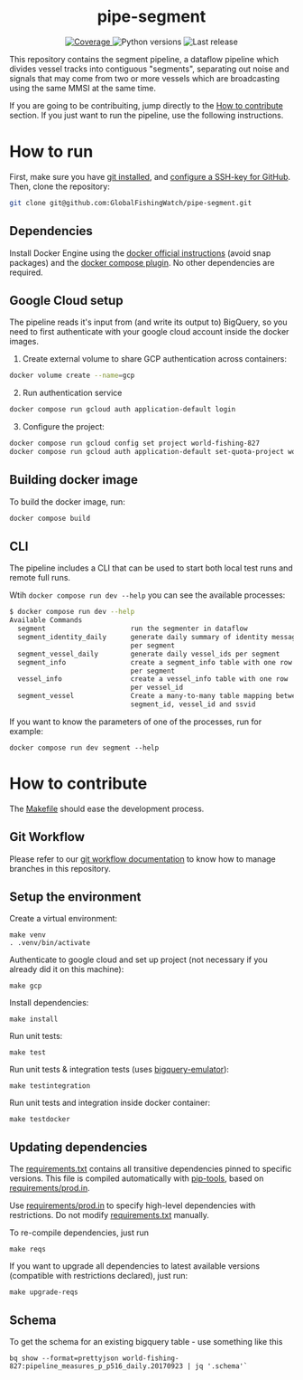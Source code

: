 <h1 align="center" style="border-bottom: none;"> pipe-segment </h1>

<p align="center">
  <a href="https://codecov.io/gh/GlobalFishingWatch/pipe-segment">
    <img alt="Coverage" src="https://codecov.io/gh/GlobalFishingWatch/pipe-segment/branch/develop/graph/badge.svg?token=OO2L9SXVG0">
  </a>
  <a>
    <img alt="Python versions" src="https://img.shields.io/badge/python-3.8%20%7C%203.9%20%7C%203.10%20%7C%203.11%20%7C%203.12-blue">
  </a>
  <a>
    <img alt="Last release" src="https://img.shields.io/github/v/release/GlobalFishingWatch/pipe-segment">
  </a>
</p>

This repository contains the segment pipeline,
a dataflow pipeline which divides vessel tracks into contiguous "segments",
separating out noise and signals that may come from two or more vessels
which are broadcasting using the same MMSI at the same time.

[bigquery-emulator]: https://github.com/goccy/bigquery-emulator
[configure a SSH-key for GitHub]: https://docs.github.com/en/authentication/connecting-to-github-with-ssh/adding-a-new-ssh-key-to-your-github-account
[docker official instructions]: https://docs.docker.com/engine/install/
[docker compose plugin]: https://docs.docker.com/compose/install/linux/
[examples]: examples/
[git installed]: https://git-scm.com/downloads
[git workflow documentation]: GIT-WORKFLOW.md
[Makefile]: Makefile
[pip-tools]: https://pip-tools.readthedocs.io/en/stable/
[requirements.txt]: requirements.txt
[requirements/prod.in]: requirements/prod.in
[Semantic Versioning]: https://semver.org


If you are going to be contribuiting, jump directly to the [How to contribute](#how-to-contribute) section.
If you just want to run the pipeline, use the following instructions.

# How to run

First, make sure you have [git installed], and [configure a SSH-key for GitHub].
Then, clone the repository:
```bash
git clone git@github.com:GlobalFishingWatch/pipe-segment.git
```

## Dependencies

Install Docker Engine using the [docker official instructions] (avoid snap packages)
and the [docker compose plugin]. No other dependencies are required.

## Google Cloud setup

The pipeline reads it's input from (and write its output to) BigQuery,
so you need to first authenticate with your google cloud account inside the docker images.

1. Create external volume to share GCP authentication across containers:
```bash
docker volume create --name=gcp
```

2. Run authentication service
```bash
docker compose run gcloud auth application-default login
```

3. Configure the project:
```bash
docker compose run gcloud config set project world-fishing-827
docker compose run gcloud auth application-default set-quota-project world-fishing-827
```

## Building docker image

To build the docker image, run:
```bash
docker compose build
```

## CLI

The pipeline includes a CLI that can be used to start both local test runs and
remote full runs.

Wtih `docker compose run dev --help` you can see the available processes:
```bash
$ docker compose run dev --help
Available Commands
  segment                     run the segmenter in dataflow
  segment_identity_daily      generate daily summary of identity messages
                              per segment
  segment_vessel_daily        generate daily vessel_ids per segment
  segment_info                create a segment_info table with one row
                              per segment
  vessel_info                 create a vessel_info table with one row
                              per vessel_id
  segment_vessel              Create a many-to-many table mapping between
                              segment_id, vessel_id and ssvid
```

If you want to know the parameters of one of the processes, run for example:
```shell
docker compose run dev segment --help
```

# How to contribute

The [Makefile] should ease the development process.

## Git Workflow

Please refer to our [git workflow documentation] to know how to manage branches in this repository.

## Setup the environment

Create a virtual environment:
```shell
make venv
. .venv/bin/activate
```

Authenticate to google cloud and set up project (not necessary if you already did it on this machine):
```shell
make gcp
```

Install dependencies:
```shell
make install
```

Run unit tests:
```shell
make test
```

Run unit tests & integration tests (uses [bigquery-emulator]):
```shell
make testintegration
```

Run unit tests and integration inside docker container:
```shell
make testdocker
```

## Updating dependencies

The [requirements.txt] contains all transitive dependencies pinned to specific versions.
This file is compiled automatically with [pip-tools], based on [requirements/prod.in].

Use [requirements/prod.in] to specify high-level dependencies with restrictions.
Do not modify [requirements.txt] manually.

To re-compile dependencies, just run
```shell
make reqs
```

If you want to upgrade all dependencies to latest available versions
(compatible with restrictions declared), just run:
```shell
make upgrade-reqs
```

## Schema

To get the schema for an existing bigquery table - use something like this
```shell
bq show --format=prettyjson world-fishing-827:pipeline_measures_p_p516_daily.20170923 | jq '.schema'`
```